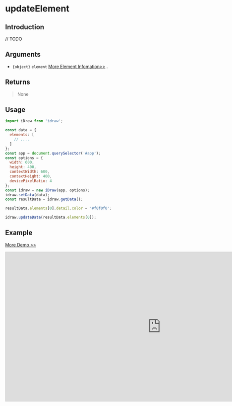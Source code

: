 # updateElement

## Introduction

// TODO

## Arguments

- `{object}` `element` [More Element Infomation>>](./../element/info.md) .

## Returns

> None

## Usage

```js
import iDraw from 'idraw';

const data = {
  elements: [
    // ....
  ]
};
const app = document.querySelector('#app');
const options = {
  width: 600,
  height: 400,
  contextWidth: 600,
  contextHeight: 400,
  devicePixelRatio: 4
};
const idraw = new iDraw(app, options);
idraw.setData(data);
const resultData = idraw.getData();

resultData.elements[0].detail.color = '#f0f0f0';

idraw.updateData(resultData.elements[0]);
```

## Example

[More Demo >>](https://idraw.js.org/playground/?demo=api-updateElement)

<iframe class="idraw-playground-preview" 
  src="https://idraw.js.org/playground/?demo=api-updateElement&header=false&sider=false&default-editor-split=50" 
  width="1000" height="480" frameborder="no" border="0"
  style="border: 1px solid #cecece; margin: 0px auto;"
></iframe>
